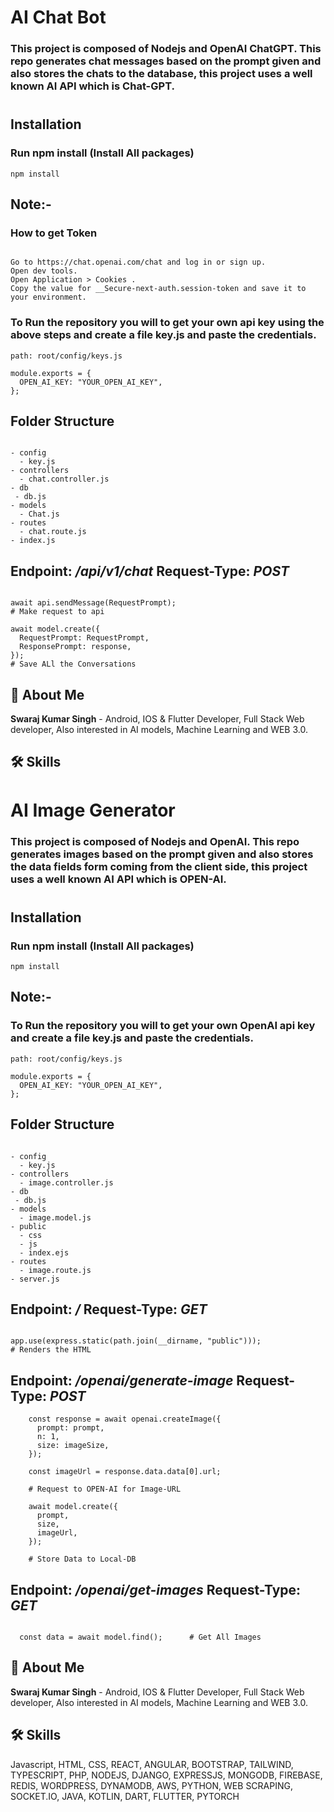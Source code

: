 # AI Chat Bot

### This project is composed of **Nodejs** and **OpenAI ChatGPT**. This repo generates chat messages based on the prompt given and also stores the chats to the database, this project uses a well known AI API which is **Chat-GPT**.

#

## Installation

### Run npm install (Install All packages)

```
npm install
```

## Note:-

### How to get Token
```

Go to https://chat.openai.com/chat and log in or sign up.
Open dev tools.
Open Application > Cookies .
Copy the value for __Secure-next-auth.session-token and save it to your environment.

```

### To Run the repository you will to get your own api key using the above steps and create a file key.js and paste the credentials.

```
path: root/config/keys.js

module.exports = {
  OPEN_AI_KEY: "YOUR_OPEN_AI_KEY",
};

```


## Folder Structure

```

- config
  - key.js
- controllers
  - chat.controller.js
- db
 - db.js
- models
  - Chat.js
- routes
  - chat.route.js
- index.js

```


## Endpoint: ***/api/v1/chat*** Request-Type: ***POST***
```

await api.sendMessage(RequestPrompt);
# Make request to api

await model.create({
  RequestPrompt: RequestPrompt,
  ResponsePrompt: response,
});
# Save ALl the Conversations

```



## 🚀 About Me

**Swaraj Kumar Singh** - Android, IOS & Flutter Developer, Full Stack Web developer, Also interested in AI models, Machine Learning and WEB 3.0.


## 🛠 Skills
# AI Image Generator

### This project is composed of **Nodejs** and **OpenAI**. This repo generates images based on the prompt given and also stores the data fields form coming from the client side, this project uses a well known AI API which is **OPEN-AI**.

#

## Installation

### Run npm install (Install All packages)

```
npm install
```

## Note:-
### To Run the repository you will to get your own OpenAI api key and create a file key.js and paste the credentials.

```
path: root/config/keys.js

module.exports = {
  OPEN_AI_KEY: "YOUR_OPEN_AI_KEY",
};

```


## Folder Structure

```

- config
  - key.js
- controllers
  - image.controller.js
- db
 - db.js
- models
  - image.model.js
- public
  - css
  - js
  - index.ejs
- routes
  - image.route.js
- server.js

```


## Endpoint: ***/*** Request-Type: ***GET***
```

app.use(express.static(path.join(__dirname, "public")));
# Renders the HTML

```


## Endpoint: ***/openai/generate-image*** Request-Type: ***POST***
```
    const response = await openai.createImage({ 
      prompt: prompt,
      n: 1,
      size: imageSize,
    });

    const imageUrl = response.data.data[0].url;

    # Request to OPEN-AI for Image-URL    

    await model.create({            
      prompt,
      size,
      imageUrl,
    });

    # Store Data to Local-DB

```


## Endpoint: ***/openai/get-images*** Request-Type: ***GET***
```

  const data = await model.find();      # Get All Images

```

## 🚀 About Me

**Swaraj Kumar Singh** - Android, IOS & Flutter Developer, Full Stack Web developer, Also interested in AI models, Machine Learning and WEB 3.0.


## 🛠 Skills
Javascript, HTML, CSS, REACT, ANGULAR, BOOTSTRAP, TAILWIND, TYPESCRIPT, PHP, NODEJS, DJANGO, EXPRESSJS, MONGODB, FIREBASE, REDIS, WORDPRESS, DYNAMODB, AWS, PYTHON, WEB SCRAPING, SOCKET.IO, JAVA, KOTLIN, DART, FLUTTER, PYTORCH